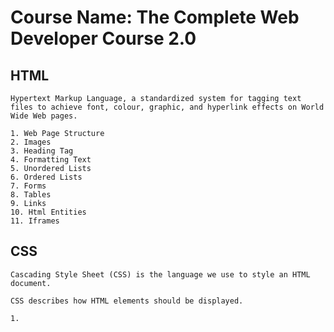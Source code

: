 # Course Name: The Complete Web Developer Course 2.0

## HTML

	Hypertext Markup Language, a standardized system for tagging text files to achieve font, colour, graphic, and hyperlink effects on World Wide Web pages.

	1. Web Page Structure
	2. Images
	3. Heading Tag
	4. Formatting Text
	5. Unordered Lists
	6. Ordered Lists
	7. Forms
	8. Tables
	9. Links
	10. Html Entities
	11. Iframes

## CSS

	Cascading Style Sheet (CSS) is the language we use to style an HTML document.

	CSS describes how HTML elements should be displayed.

	1. 